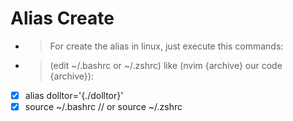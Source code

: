 # Alias Create

- > For create the alias in linux, just execute this commands:
- > (edit ~/.bashrc or ~/.zshrc) like (nvim {archive} our code {archive}):
- [x] alias dolltor='{./dolltor}'
- [x] source ~/.bashrc  // or source ~/.zshrc